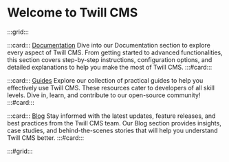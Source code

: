 # Welcome to Twill CMS

:::grid:::

:::card:::
[Documentation](1_docs/)
Dive into our Documentation section to explore every aspect of Twill CMS. From getting started to advanced functionalities, this section covers step-by-step instructions, configuration options, and detailed explanations to help you make the most of Twill CMS.
:::#card:::

:::card:::
[Guides](2_guides/)
Explore our collection of practical guides to help you effectively use Twill CMS. These resources cater to developers of all skill levels. Dive in, learn, and contribute to our open-source community!
:::#card:::

:::card:::
[Blog](3_blog/)
Stay informed with the latest updates, feature releases, and best practices from the Twill CMS team. Our Blog section provides insights, case studies, and behind-the-scenes stories that will help you understand Twill CMS better.
:::#card:::


:::#grid:::

